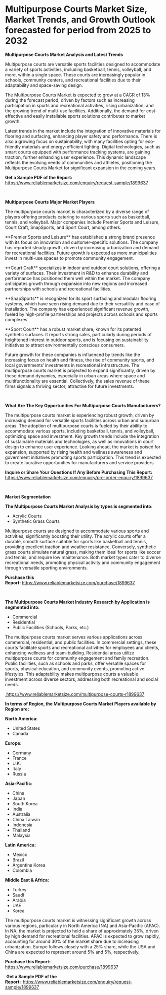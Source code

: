 <p><h1>Multipurpose Courts Market Size, Market Trends, and Growth Outlook forecasted for period from 2025 to 2032</h1></p><p><strong>Multipurpose Courts Market Analysis and Latest Trends</strong></p>
<p><p>Multipurpose courts are versatile sports facilities designed to accommodate a variety of sports activities, including basketball, tennis, volleyball, and more, within a single space. These courts are increasingly popular in schools, community centers, and recreational facilities due to their adaptability and space-saving design. </p><p>The Multipurpose Courts Market is expected to grow at a CAGR of 13% during the forecast period, driven by factors such as increasing participation in sports and recreational activities, rising urbanization, and the growing trend of multi-use facilities. Additionally, the demand for cost-effective and easily installable sports solutions contributes to market growth. </p><p>Latest trends in the market include the integration of innovative materials for flooring and surfacing, enhancing player safety and performance. There is also a growing focus on sustainability, with many facilities opting for eco-friendly materials and energy-efficient lighting. Digital technologies, such as smart courts equipped with performance tracking systems, are gaining traction, further enhancing user experience. This dynamic landscape reflects the evolving needs of communities and athletes, positioning the Multipurpose Courts Market for significant expansion in the coming years.</p></p>
<p><strong>Get a Sample PDF of the Report:&nbsp;</strong> <a href="https://www.reliablemarketsize.com/enquiry/request-sample/1899637?utm_campaign=1131&utm_medium=2&utm_source=Github&utm_content=ia&utm_term=16042025&utm_id=multipurpose-courts">https://www.reliablemarketsize.com/enquiry/request-sample/1899637</a></p>
<p>&nbsp;</p>
<p><strong>Multipurpose Courts Major Market Players</strong></p>
<p><p>The multipurpose courts market is characterized by a diverse range of players offering products catering to various sports such as basketball, tennis, and volleyball. Major companies include Premier Sports and Leisure, Court Craft, SnapSports, and Sport Court, among others.</p><p>**Premier Sports and Leisure** has established a strong brand presence with its focus on innovation and customer-specific solutions. The company has reported steady growth, driven by increasing urbanization and demand for recreational facilities. Future growth is expected as more municipalities invest in multi-use spaces to promote community engagement.</p><p>**Court Craft** specializes in indoor and outdoor court solutions, offering a variety of surfaces. Their investment in R&D to enhance durability and performance has positioned them well within the market. The company anticipates growth through expansion into new regions and increased partnerships with schools and recreational facilities.</p><p>**SnapSports** is recognized for its sport surfacing and modular flooring systems, which have seen rising demand due to their versatility and ease of installation. The company has experienced significant revenue growth, fueled by high-profile partnerships and projects across schools and sports complexes.</p><p>**Sport Court** has a robust market share, known for its patented synthetic surfaces. It reports strong sales, particularly during periods of heightened interest in outdoor sports, and is focusing on sustainability initiatives to attract environmentally conscious consumers.</p><p>Future growth for these companies is influenced by trends like the increasing focus on health and fitness, the rise of community sports, and local governments’ investments in recreational infrastructure. The multipurpose courts market is projected to expand significantly, driven by these demand dynamics, especially in urban areas where space and multifunctionality are essential. Collectively, the sales revenue of these firms signals a thriving sector, attractive for future investments.</p></p>
<p>&nbsp;</p>
<p><strong>What Are The Key Opportunities For Multipurpose Courts Manufacturers?</strong></p>
<p><p>The multipurpose courts market is experiencing robust growth, driven by increasing demand for versatile sports facilities across urban and suburban areas. The adoption of multipurpose courts is fueled by their ability to accommodate various sports, including basketball, tennis, and volleyball, optimizing space and investment. Key growth trends include the integration of sustainable materials and technologies, as well as innovations in court design to enhance user experience. Looking ahead, the market is poised for expansion, supported by rising health and wellness awareness and government initiatives promoting sports participation. This trend is expected to create lucrative opportunities for manufacturers and service providers.</p></p>
<p><strong>Inquire or Share Your Questions If Any Before Purchasing This Report:</strong> <a href="https://www.reliablemarketsize.com/enquiry/pre-order-enquiry/1899637?utm_campaign=1131&utm_medium=2&utm_source=Github&utm_content=ia&utm_term=16042025&utm_id=multipurpose-courts">https://www.reliablemarketsize.com/enquiry/pre-order-enquiry/1899637</a></p>
<p>&nbsp;</p>
<p><strong>Market Segmentation</strong></p>
<p><strong>The Multipurpose Courts Market Analysis by types is segmented into:</strong></p>
<p><ul><li>Acrylic Courts</li><li>Synthetic Grass Courts</li></ul></p>
<p><p>Multipurpose courts are designed to accommodate various sports and activities, significantly boosting their utility. The acrylic courts offer a durable, smooth surface suitable for sports like basketball and tennis, providing excellent traction and weather resistance. Conversely, synthetic grass courts simulate natural grass, making them ideal for sports like soccer and tennis, and require low maintenance. Both market types cater to diverse recreational needs, promoting physical activity and community engagement through versatile sporting environments.</p></p>
<p><strong>Purchase this Report:&nbsp;</strong><a href="https://www.reliablemarketsize.com/purchase/1899637?utm_campaign=1131&utm_medium=2&utm_source=Github&utm_content=ia&utm_term=16042025&utm_id=multipurpose-courts">https://www.reliablemarketsize.com/purchase/1899637</a></p>
<p>&nbsp;</p>
<p><strong>The Multipurpose Courts Market Industry Research by Application is segmented into:</strong></p>
<p><ul><li>Commercial</li><li>Residential</li><li>Public Facilities (Schools, Parks, etc.)</li></ul></p>
<p><p>The multipurpose courts market serves various applications across commercial, residential, and public facilities. In commercial settings, these courts facilitate sports and recreational activities for employees and clients, enhancing wellness and team-building. Residential areas utilize multipurpose courts for community engagement and family recreation. Public facilities, such as schools and parks, offer versatile spaces for sports, physical education, and community events, promoting active lifestyles. This adaptability makes multipurpose courts a valuable investment across diverse sectors, addressing both recreational and social needs.</p></p>
<p><a href="https://www.reliablemarketsize.com/multipurpose-courts-r1899637?utm_campaign=1131&utm_medium=2&utm_source=Github&utm_content=ia&utm_term=16042025&utm_id=multipurpose-courts">&nbsp;https://www.reliablemarketsize.com/multipurpose-courts-r1899637</a></p>
<p><strong>In terms of Region, the Multipurpose Courts Market Players available by Region are:</strong></p>
<p>
    <p> <strong> North America: </strong>
        <ul>
            <li>United States</li>
            <li>Canada</li>
        </ul>
        </p> 
    <p> <strong> Europe: </strong>
        <ul>
            <li>Germany</li>
            <li>France</li>
            <li>U.K.</li>
            <li>Italy</li>
            <li>Russia</li>
        </ul>
        </p> 
    <p> <strong> Asia-Pacific: </strong>
        <ul>
            <li>China</li>
            <li>Japan</li>
            <li>South Korea</li>
            <li>India</li>
            <li>Australia</li>
            <li>China Taiwan</li>
            <li>Indonesia</li>
            <li>Thailand</li>
            <li>Malaysia</li>
        </ul>
        </p> 
    <p> <strong> Latin America: </strong>
        <ul>
            <li>Mexico</li>
            <li>Brazil</li>
            <li>Argentina Korea</li>
            <li>Colombia</li>
        </ul>
        </p> 
    <p> <strong> Middle East & Africa: </strong>
        <ul>
            <li>Turkey</li>
            <li>Saudi</li>
            <li>Arabia</li>
            <li>UAE</li>
            <li>Korea</li>
        </ul>
    </p>
    </p>
<p><p>The multipurpose courts market is witnessing significant growth across various regions, particularly in North America (NA) and Asia-Pacific (APAC). In NA, the market is projected to hold a share of approximately 35%, driven by high demand for recreational facilities. APAC is expected to grow rapidly, accounting for around 30% of the market share due to increasing urbanization. Europe follows closely with a 25% share, while the USA and China are expected to represent around 5% and 5%, respectively.</p></p>
<p><strong>Purchase this Report: </strong><a href="https://www.reliablemarketsize.com/purchase/1899637?utm_campaign=1131&utm_medium=2&utm_source=Github&utm_content=ia&utm_term=16042025&utm_id=multipurpose-courts">https://www.reliablemarketsize.com/purchase/1899637</a></p>
<p>&nbsp;<strong>Get a Sample PDF of the Report:&nbsp;&nbsp;</strong><a href="https://www.reliablemarketsize.com/enquiry/request-sample/1899637?utm_campaign=1131&utm_medium=2&utm_source=Github&utm_content=ia&utm_term=16042025&utm_id=multipurpose-courts">https://www.reliablemarketsize.com/enquiry/request-sample/1899637</a></p>
<p><strong></strong></p>
<p><p></p><p></p><p></p></p>